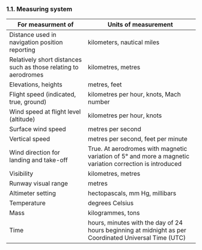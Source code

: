 ### 1.1. Measuring system

| For measurment of                                            | Units of measurement                                         |
| ------------------------------------------------------------ | ------------------------------------------------------------ |
| Distance used in navigation position reporting               | kilometers, nautical miles                                   |
| Relatively short distances such as those relating to aerodromes | kilometres, metres                                           |
| Elevations, heights                                          | metres, feet                                                 |
| Flight speed (indicated, true, ground)                       | kilometres per hour, knots, Mach number                      |
| Wind speed at flight level (altitude)                        | kilometres per hour, knots                                   |
| Surface wind speed                                           | metres per second                                            |
| Vertical speed                                               | metres per second, feet per minute                           |
| Wind direction for landing and take-off                      | True. At aerodromes with magnetic variation of 5° and more a magnetic variation correction is introduced |
| Visibility                                                   | kilometres, metres                                           |
| Runway visual range                                          | metres                                                       |
| Altimeter setting                                            | hectopascals, mm Hg, millibars                               |
| Temperature                                                  | degrees Celsius                                              |
| Mass                                                         | kilogrammes, tons                                            |
| Time                                                         | hours, minutes with the day of 24 hours beginning at midnight as per Coordinated Universal Time (UTC) |

